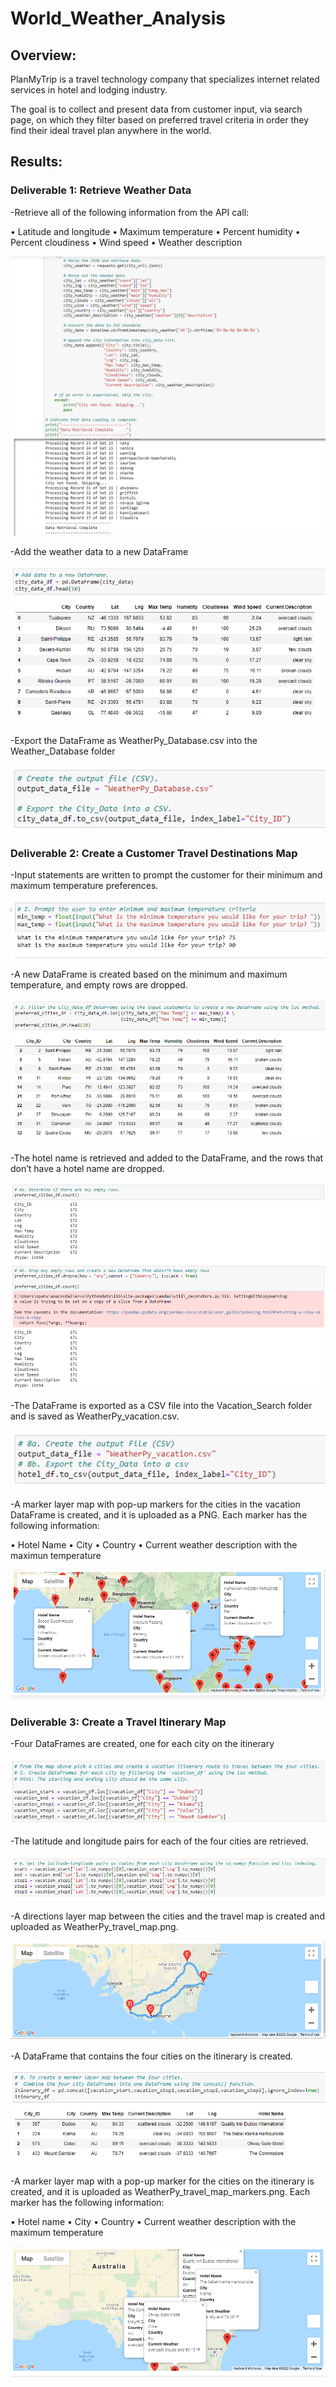 # World_Weather_Analysis

## Overview:

PlanMyTrip is a travel technology company that specializes internet related services in hotel and lodging industry. 

The goal is to collect and present data from customer input,  via search page, on which they filter based on preferred travel criteria in order they find their ideal travel plan anywhere in the world.  


## Results:

### Deliverable 1: Retrieve Weather Data

-Retrieve all of the following information from the API call:

   •	Latitude and longitude
   •	Maximum temperature
   •	Percent humidity
   •	Percent cloudiness
   •	Wind speed
   •	Weather description 


 ![Resources/Retrieve_information_from_API.png](https://github.com/OPahunang/World_Weather_Analysis/blob/main/Weather_Database/Resources/Retrieve_information_from_API.png)


-Add the weather data to a new DataFrame

   ![Add_weather_data_to_new_dataframe.png](https://github.com/OPahunang/World_Weather_Analysis/blob/main/Weather_Database/Resources/Add_weather_data_to_new_dataframe.png)


-Export the DataFrame as WeatherPy_Database.csv  into the Weather_Database folder

   ![Resources/Export_dataframe.png](https://github.com/OPahunang/World_Weather_Analysis/blob/main/Weather_Database/Resources/Export_dataframe.png)


### Deliverable 2: Create a Customer Travel Destinations Map

-Input statements are written to prompt the customer for their minimum and maximum temperature preferences.

   ![Input_Statement_min_max_temperature.png](https://github.com/OPahunang/World_Weather_Analysis/blob/main/Vacation_Search/Resources/Input_Statement_min_max_temperature.png)


-A new DataFrame is created based on the minimum and maximum temperature, and empty rows are dropped.

   ![DataFrame_created_min_max_temperature.png](https://github.com/OPahunang/World_Weather_Analysis/blob/main/Vacation_Search/Resources/DataFrame_created_min_max_temperature.png)


-The hotel name is retrieved and added to the DataFrame, and the rows that don’t have a hotel name are dropped.

   ![Hotel_name_retrieved_and_drop_hotel_without_name.png](https://github.com/OPahunang/World_Weather_Analysis/blob/main/Vacation_Search/Resources/Hotel_name_retrieved_and_drop_hotel_without_name.png)


-The DataFrame is exported as a CSV file into the Vacation_Search folder and is saved as WeatherPy_vacation.csv. 

   ![Dataframe_exported_as_CSV.png](https://github.com/OPahunang/World_Weather_Analysis/blob/main/Vacation_Search/Resources/Dataframe_exported_as_CSV.png)


-A marker layer map with pop-up markers for the cities in the vacation DataFrame is created, and it is uploaded as a PNG. Each marker has the following information: 
   
   •	Hotel Name
   •	City
   •	Country
   •	Current weather description with the maximun temperature
   
   ![Resources/Map_marker_layer.png](https://github.com/OPahunang/World_Weather_Analysis/blob/main/Vacation_Search/Resources/Map_marker_layer.png)


### Deliverable 3: Create a Travel Itinerary Map

-Four DataFrames are created, one for each city on the itinerary

   ![Four_Dataframes_each_city.png](https://github.com/OPahunang/World_Weather_Analysis/blob/main/Vacation_Itinerary/Resources/Four_Dataframes_each_city.png)


-The latitude and longitude pairs for each of the four cities are retrieved.

   ![Lat_Lng_for_each_city.png](https://github.com/OPahunang/World_Weather_Analysis/blob/main/Vacation_Itinerary/Resources/Lat_Lng_for_each_city.png)


-A directions layer map between the cities and the travel map is created and uploaded as WeatherPy_travel_map.png.
  
  ![WeatherPy_travel_map.png](https://github.com/OPahunang/World_Weather_Analysis/blob/main/Vacation_Itinerary/WeatherPy_travel_map.png)
  
  
-A DataFrame that contains the four cities on the itinerary is created.
   
   ![Resources/Dataframe_concat.png](https://github.com/OPahunang/World_Weather_Analysis/blob/main/Vacation_Itinerary/Resources/Dataframe_concat.png)
   

-A marker layer map with a pop-up marker for the cities on the itinerary is created, and it is uploaded as WeatherPy_travel_map_markers.png. Each marker has the following information: 

   •	Hotel name
   •	City
   •	Country
   •	Current weather description with the maximum temperature
   
   
![WeatherPy_travel_map_markers.png](https://github.com/OPahunang/World_Weather_Analysis/blob/main/Vacation_Itinerary/WeatherPy_travel_map_markers.png)




